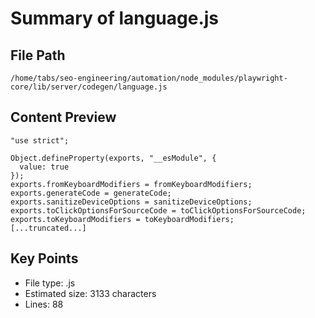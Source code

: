 # Summary of language.js
  
## File Path
`/home/tabs/seo-engineering/automation/node_modules/playwright-core/lib/server/codegen/language.js`

## Content Preview
```
"use strict";

Object.defineProperty(exports, "__esModule", {
  value: true
});
exports.fromKeyboardModifiers = fromKeyboardModifiers;
exports.generateCode = generateCode;
exports.sanitizeDeviceOptions = sanitizeDeviceOptions;
exports.toClickOptionsForSourceCode = toClickOptionsForSourceCode;
exports.toKeyboardModifiers = toKeyboardModifiers;
[...truncated...]
```

## Key Points
- File type: .js
- Estimated size: 3133 characters
- Lines: 88
